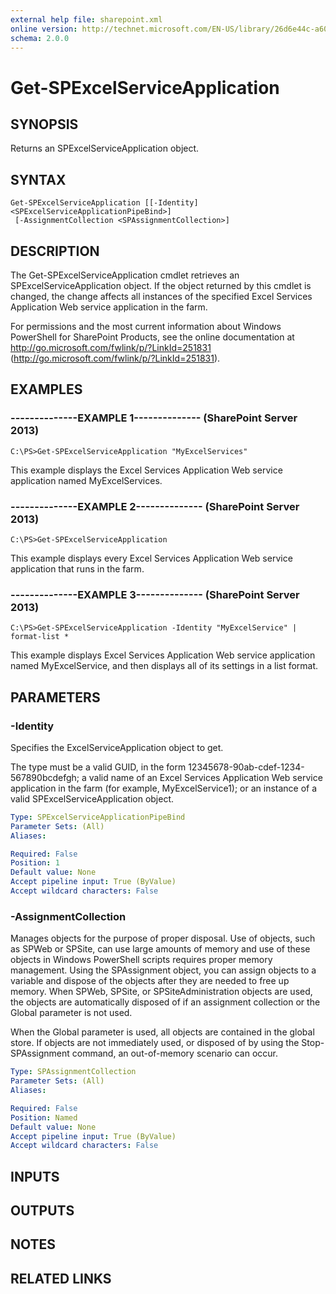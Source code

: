 ```yaml
---
external help file: sharepoint.xml
online version: http://technet.microsoft.com/EN-US/library/26d6e44c-a606-47a1-a3e0-c4919670f684(Office.15).aspx
schema: 2.0.0
---
```


# Get-SPExcelServiceApplication

## SYNOPSIS
Returns an SPExcelServiceApplication object.

## SYNTAX

```
Get-SPExcelServiceApplication [[-Identity] <SPExcelServiceApplicationPipeBind>]
 [-AssignmentCollection <SPAssignmentCollection>]
```

## DESCRIPTION
The Get-SPExcelServiceApplication cmdlet retrieves an SPExcelServiceApplication object. 
If the object returned by this cmdlet is changed, the change affects all instances of the specified Excel Services Application Web service application in the farm.

For permissions and the most current information about Windows PowerShell for SharePoint Products, see the online documentation at http://go.microsoft.com/fwlink/p/?LinkId=251831 (http://go.microsoft.com/fwlink/p/?LinkId=251831).

## EXAMPLES

### --------------EXAMPLE 1-------------- (SharePoint Server 2013)
```
C:\PS>Get-SPExcelServiceApplication "MyExcelServices"
```

This example displays the Excel Services Application Web service application named MyExcelServices.

### --------------EXAMPLE 2-------------- (SharePoint Server 2013)
```
C:\PS>Get-SPExcelServiceApplication
```

This example displays every Excel Services Application Web service application that runs in the farm.

### --------------EXAMPLE 3-------------- (SharePoint Server 2013)
```
C:\PS>Get-SPExcelServiceApplication -Identity "MyExcelService" | format-list *
```

This example displays Excel Services Application Web service application named MyExcelService, and then displays all of its settings in a list format.

## PARAMETERS

### -Identity
Specifies the ExcelServiceApplication object to get.

The type must be a valid GUID, in the form 12345678-90ab-cdef-1234-567890bcdefgh; a valid name of an Excel Services Application Web service application in the farm (for example, MyExcelService1); or an instance of a valid SPExcelServiceApplication object.

```yaml
Type: SPExcelServiceApplicationPipeBind
Parameter Sets: (All)
Aliases: 

Required: False
Position: 1
Default value: None
Accept pipeline input: True (ByValue)
Accept wildcard characters: False
```

### -AssignmentCollection
Manages objects for the purpose of proper disposal.
Use of objects, such as SPWeb or SPSite, can use large amounts of memory and use of these objects in Windows PowerShell scripts requires proper memory management.
Using the SPAssignment object, you can assign objects to a variable and dispose of the objects after they are needed to free up memory.
When SPWeb, SPSite, or SPSiteAdministration objects are used, the objects are automatically disposed of if an assignment collection or the Global parameter is not used.

When the Global parameter is used, all objects are contained in the global store.
If objects are not immediately used, or disposed of by using the Stop-SPAssignment command, an out-of-memory scenario can occur.

```yaml
Type: SPAssignmentCollection
Parameter Sets: (All)
Aliases: 

Required: False
Position: Named
Default value: None
Accept pipeline input: True (ByValue)
Accept wildcard characters: False
```

## INPUTS

## OUTPUTS

## NOTES

## RELATED LINKS

